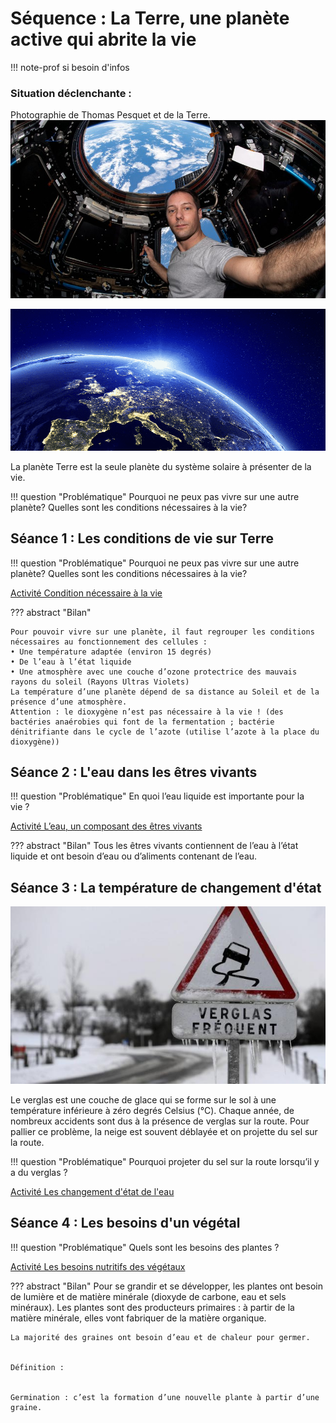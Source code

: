 # Séquence : La Terre, une planète active qui abrite la vie

!!! note-prof
    si besoin d'infos


    
### Situation déclenchante :

Photographie de Thomas Pesquet et de la Terre.
![](Pictures/photoPesquet.png)

![](Pictures/photoTerre.png)

La planète Terre est la seule planète du système solaire à présenter de la vie.



!!! question "Problématique"
    Pourquoi ne peux pas vivre sur une autre planète? Quelles sont les conditions nécessaires à la vie?

## Séance 1 : Les conditions de vie sur Terre 

!!! question "Problématique"
    Pourquoi ne peux pas vivre sur une autre planète? Quelles sont les conditions nécessaires à la vie?

[Activité Condition nécessaire à la vie](../conditionVie)




??? abstract "Bilan"

    Pour pouvoir vivre sur une planète, il faut regrouper les conditions nécessaires au fonctionnement des cellules :
    • Une température adaptée (environ 15 degrés)
    • De l’eau à l’état liquide
    • Une atmosphère avec une couche d’ozone protectrice des mauvais rayons du soleil (Rayons Ultras Violets)
    La température d’une planète dépend de sa distance au Soleil et de la présence d’une atmosphère.
    Attention : le dioxygène n’est pas nécessaire à la vie ! (des bactéries anaérobies qui font de la fermentation ; bactérie dénitrifiante dans le cycle de l’azote (utilise l’azote à la place du dioxygène))

<div style="page-break-after: always;"></div>

## Séance 2 : L'eau dans les êtres vivants

!!! question "Problématique"
    En quoi l’eau liquide est importante pour la vie ?

[Activité L’eau, un composant des êtres vivants](../VivantetEau)


??? abstract "Bilan"
    Tous les êtres vivants contiennent de l’eau à l’état liquide et ont besoin d’eau ou d’aliments contenant de l’eau.

## Séance 3 : La température de changement d'état

![](Pictures/panneauVerglas.png)

Le verglas est une couche de glace qui se forme sur le sol à une température inférieure à zéro degrés Celsius (°C). Chaque année, de nombreux accidents sont dus à la présence de verglas sur la route. Pour pallier ce problème, la neige est souvent déblayée et on projette du sel sur la route.

!!! question "Problématique"
    Pourquoi projeter du sel sur la route lorsqu’il y a du verglas ?

[Activité Les changement d'état de l'eau](../chgtEtatEau)


## Séance 4 : Les besoins d'un végétal

!!! question "Problématique"
    Quels sont les besoins des plantes ?

[Activité Les besoins nutritifs des végétaux](../besoinVeg)




??? abstract "Bilan"
    Pour se grandir et se développer, les plantes ont besoin de lumière et de matière minérale (dioxyde de carbone, eau et sels minéraux). Les plantes sont des producteurs primaires : à partir de la matière minérale, elles vont fabriquer de la matière organique.
    
    La majorité des graines ont besoin d’eau et de chaleur pour germer.


    Définition :

    
    Germination : c’est la formation d’une nouvelle plante à partir d’une graine.


